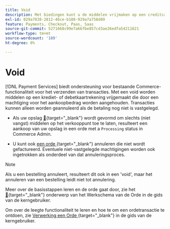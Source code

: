 ```yaml
---
title: Void
description: Met biedingen kunt u de middelen vrijmaken op een creditcard- of bankcreditcardrekening die door een machtiging voor het bedrag van een aankoop zijn geblokkeerd of opzij worden gehouden.
exl-id: 029a7038-2812-46ce-b188-929a7a758d89
feature: Payments, Checkout, Paas, Saas
source-git-commit: 5271668c99e7a66fbe857cd3ae26edfa54211621
workflow-type: tm+mt
source-wordcount: '189'
ht-degree: 0%

---
```


# Void

[!DNL Payment Services] biedt ondersteuning voor bestaande Commerce-functionaliteit voor het verzenden van transacties. Met een void worden middelen op een krediet- of debetkaartrekening vrijgemaakt die door een machtiging voor het aankoopbedrag worden aangehouden. Transacties kunnen alleen worden geannuleerd als de betaling nog niet is vastgelegd.

* Als uw opslag [&#128279;](https://experienceleague.adobe.com/en/docs/commerce-admin/config/sales/payment-methods/payment-methods#payment-actions){target="_blank"} wordt gevormd om slechts (niet vangst) middelen op het verkooppunt toe te laten, resulteert een aankoop van uw opslag in een orde met a `Processing` status in Commerce Admin.

* U kunt ook [ een orde ](https://experienceleague.adobe.com/en/docs/commerce-admin/stores-sales/point-of-purchase/assist/customer-account-create-order){target="_blank"} annuleren die niet wordt gefactureerd. Eventuele niet-vastgelegde machtigingen worden ook ingetrokken als onderdeel van dat annuleringsproces.

>[!NOTE]
>
>Als u een bestelling annuleert, resulteert dit ook in een &#39;void&#39;, maar het annuleren van een bestelling leidt niet tot annulering.

Meer over de basisstappen leren en de orde gaat door, zie het [&#128279;](https://experienceleague.adobe.com/en/docs/commerce-admin/stores-sales/order-management/orders/order-processing){target="_blank"} onderwerp van het Werkschema van de Orde  in de gids van de kerngebruiker.

Om over de leegte functionaliteit te leren en hoe te om een ordetransactie te ontdoen, zie [ Verwerking een Orde ](https://experienceleague.adobe.com/en/docs/commerce-admin/stores-sales/order-management/orders/order-processing#process-an-order){target="_blank"} in de gids van de kerngebruiker.
